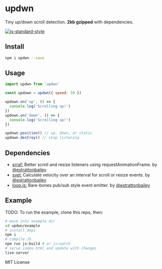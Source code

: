 # updwn
Tiny up/down scroll detection. **2kb gzipped** with dependencies.

[![js-standard-style](https://cdn.rawgit.com/feross/standard/master/badge.svg)](http://standardjs.com)

## Install
```bash
npm i updwn --save
```

## Usage 
```javascript
import updwn from 'updwn'

const updown = updwn({ speed: 50 })

updown.on('up', () => {
  console.log('Scrolling up!')
})
updown.on('down', () => {
  console.log('Scrolling up!')
})

updown.position() // up, down, or static
updown.destroy() // stop listening
```

## Dependencies
- [srraf:](https://github.com/estrattonbailey/srraf) Better scroll and resize listeners using requestAnimationFrame. by [@estrattonbailey](https://github.com/estrattonbailey)
- [svel:](https://github.com/estrattonbailey/svel) Calculate velocity over an interval for scroll or resize events. by [@estrattonbailey](https://github.com/estrattonbailey)
- [loop.js:](https://github.com/estrattonbailey/loop.js) Bare-bones pub/sub style event emitter. by [@estrattonbailey](https://github.com/estrattonbailey)

## Example
TODO: To run the example, clone this repo, then:
```bash
# move into example dir
cd updwn/example
# install deps
npm i
# compile JS
npm run js:build # or js:watch
# serve index.html and update with changes
live-server 
```

MIT License
